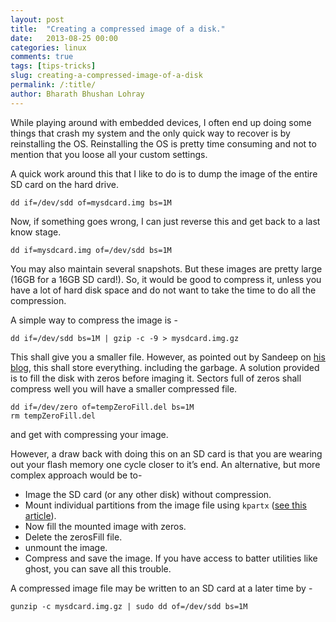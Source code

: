 ```yaml
---
layout: post
title:  "Creating a compressed image of a disk."
date:   2013-08-25 00:00
categories: linux
comments: true
tags: [tips-tricks]
slug: creating-a-compressed-image-of-a-disk
permalink: /:title/
author: Bharath Bhushan Lohray
---
```

While playing around with embedded devices, I often end up doing some things that crash my system and the only quick way to recover is by reinstalling the OS. Reinstalling the OS is pretty time consuming and not to mention that you loose all your custom settings.

A quick work around this that I like to do is to dump the image of the entire SD card on the hard drive.

```
dd if=/dev/sdd of=mysdcard.img bs=1M
```

Now, if something goes wrong, I can just reverse this and get back to a last know stage.

```
dd if=mysdcard.img of=/dev/sdd bs=1M
```

You may also maintain several snapshots. But these images are pretty large (16GB for a 16GB SD card!). So, it would be good to compress it, unless you have a lot of hard disk space and do not want to take the time to do all the compression.

A simple way to compress the image is -

```
dd if=/dev/sdd bs=1M | gzip -c -9 > mysdcard.img.gz
```

This shall give you a smaller file.  However, as pointed out by Sandeep on [his blog](http://www.linuxweblog.com/dd-image), this shall store everything. including the garbage. A solution provided is to fill the disk with zeros before imaging it. Sectors full of zeros shall compress well you will have a smaller compressed file.

```
dd if=/dev/zero of=tempZeroFill.del bs=1M
rm tempZeroFill.del
```

and get with compressing your image.

However, a draw back with doing this on an SD card is that you are wearing out your flash memory one cycle closer to it’s end. An alternative, but more complex approach would be to-

* Image the SD card (or any other disk) without compression.
* Mount individual partitions from the image file using `kpartx` ([see this article](http://bharath.lohray.com/weblog/how-do-i-mount-an-sd-card-image-that-has-multiple-partitions/)).
* Now fill the mounted image with zeros.
* Delete the zerosFill file.
* unmount the image.
* Compress and save the image.
If you have access to batter utilities like ghost, you can save all this trouble.

A compressed image file may be written to an SD card at a later time by -

```
gunzip -c mysdcard.img.gz | sudo dd of=/dev/sdd bs=1M
```
